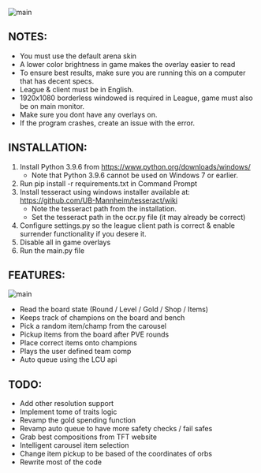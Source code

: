 ![main](https://i.imgur.com/roX0N3C.png)

## NOTES:
- You must use the default arena skin
- A lower color brightness in game makes the overlay easier to read
- To ensure best results, make sure you are running this on a computer that has decent specs.
- League & client must be in English.
- 1920x1080 borderless windowed is required in League, game must also be on main monitor.
- Make sure you dont have any overlays on.
- If the program crashes, create an issue with the error.

## INSTALLATION:
1. Install Python 3.9.6 from https://www.python.org/downloads/windows/
   - Note that Python 3.9.6 cannot be used on Windows 7 or earlier.
3. Run pip install -r requirements.txt in Command Prompt
4. Install tesseract using windows installer available at: https://github.com/UB-Mannheim/tesseract/wiki
   - Note the tesseract path from the installation.
   - Set the tesseract path in the ocr.py file (it may already be correct)
5. Configure settings.py so the league client path is correct & enable surrender functionality if you desere it.
6. Disable all in game overlays
7. Run the main.py file

## FEATURES:
![main](https://i.imgur.com/1bXOmag.png)
- Read the board state (Round / Level / Gold / Shop / Items)
- Keeps track of champions on the board and bench
- Pick a random item/champ from the carousel
- Pickup items from the board after PVE rounds
- Place correct items onto champions
- Plays the user defined team comp
- Auto queue using the LCU api

## TODO:
- Add other resolution support
- Implement tome of traits logic
- Revamp the gold spending function
- Revamp auto queue to have more safety checks / fail safes
- Grab best compositions from TFT website
- Intelligent carousel item selection
- Change item pickup to be based of the coordinates of orbs
- Rewrite most of the code
